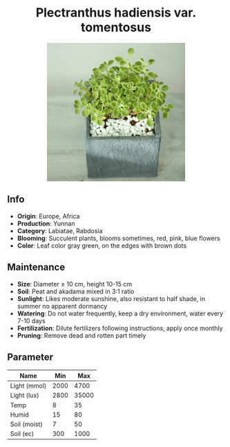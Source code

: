 <h1 align='center'>Plectranthus hadiensis var. tomentosus</h1>
<p align="center">
    <img 
        align='center'
        width='320'
        src="../images/plectranthus hadiensis var tomentosus.png" 
        alt='Plectranthus hadiensis var. tomentosus' />
</p>

## Info

 - **Origin**: Europe, Africa
 - **Production**: Yunnan
 - **Category**: Labiatae, Rabdosia
 - **Blooming**: Succulent plants, blooms sometimes, red, pink, blue flowers
 - **Color**: Leaf color gray green, on the edges with brown dots

## Maintenance

 - **Size**: Diameter ≥ 10 cm, height 10-15 cm
 - **Soil**: Peat and akadama mixed in 3:1 ratio
 - **Sunlight**: Likes moderate sunshine, also resistant to half shade, in summer no apparent dormancy
 - **Watering**: Do not water frequently, keep a dry environment, water every 7-10 days
 - **Fertilization**: Dilute fertilizers following instructions, apply once monthly
 - **Pruning**: Remove dead and rotten part timely

## Parameter

| Name         | Min  | Max   |
|--------------|------|-------|
| Light (mmol) | 2000 | 4700  |
| Light (lux)  | 2800 | 35000 |
| Temp         | 8    | 35    |
| Humid        | 15   | 80    |
| Soil (moist) | 7   | 50    |
| Soil (ec)    | 300  | 1000  |